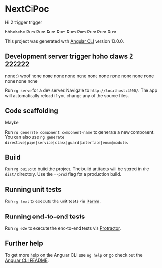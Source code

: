 # NextCiPoc

Hi 2 trigger trigger

hhhehehe
Rum
Rum
Rum
Rum
Rum
Rum
Rum
Rum
Rum

This project was generated with [Angular CLI](https://github.com/angular/angular-cli) version 10.0.0.

## Development server trigger hoho claws 2 222222

none :) woof
none
none
none
none
none
none
none
none
none
none
none
none
none
none

Run `ng serve` for a dev server. Navigate to `http://localhost:4200/`. The app will automatically reload if you change any of the source files.

## Code scaffolding

Maybe

Run `ng generate component component-name` to generate a new component. You can also use `ng generate directive|pipe|service|class|guard|interface|enum|module`.

## Build

Run `ng build` to build the project. The build artifacts will be stored in the `dist/` directory. Use the `--prod` flag for a production build.

## Running unit tests

Run `ng test` to execute the unit tests via [Karma](https://karma-runner.github.io).

## Running end-to-end tests

Run `ng e2e` to execute the end-to-end tests via [Protractor](http://www.protractortest.org/).

## Further help

To get more help on the Angular CLI use `ng help` or go check out the [Angular CLI README](https://github.com/angular/angular-cli/blob/master/README.md).

